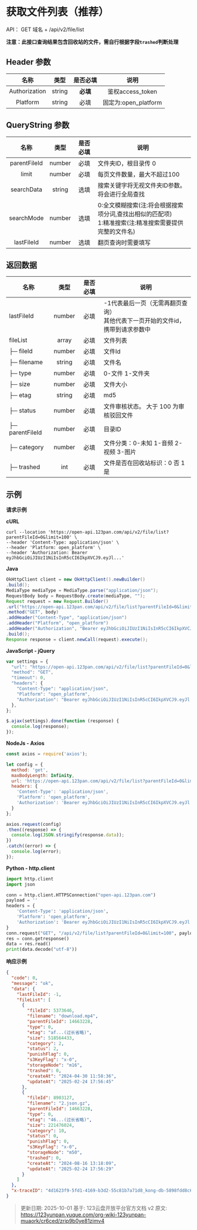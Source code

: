 # 获取文件列表（推荐）

API： GET 域名 + /api/v2/file/list

**注意：此接口查询结果包含回收站的文件，需自行根据字段`trashed`判断处理**

## Header 参数
| **名称** | **类型** | **是否必填** | **说明** |
| :---: | :---: | :---: | :---: |
| Authorization | string | **必填** | 鉴权access_token |
| Platform | string | 必填 | 固定为:open_platform |


## QueryString 参数
| **名称** | **类型** | **是否必填** | **说明** |
| :---: | :---: | :---: | --- |
| parentFileId | number | 必填 | 文件夹ID，根目录传 0 |
| limit | number | 必填 | 每页文件数量，最大不超过100 |
| searchData | string | 选填 | 搜索关键字将无视文件夹ID参数。将会进行全局查找 |
| searchMode | number | 选填 | 0:全文模糊搜索(注:将会根据搜索项分词,查找出相似的匹配项)<br/>1:精准搜索(注:精准搜索需要提供完整的文件名) |
| lastFileId | number | 选填 | 翻页查询时需要填写 |


## 返回数据
| **名称** | **类型** | **是否必填** | **说明** |
| --- | :---: | :---: | --- |
| lastFileId | number | 必填 | -1代表最后一页（无需再翻页查询）<br/>其他代表下一页开始的文件id，携带到请求参数中 |
| fileList | array | 必填 | 文件列表 |
| ├─ fileId | number | 必填 | 文件Id |
| ├─ filename | string | 必填 | 文件名 |
| ├─ type | number | 必填 | 0-文件  1-文件夹 |
| ├─ size | number | 必填 | 文件大小 |
| ├─ etag | string | 必填 | md5 |
| ├─ status | number | 必填 | 文件审核状态。 大于 100 为审核驳回文件 |
| ├─ parentFileId | number | 必填 | 目录ID |
| ├─ category | number | 必填 | 文件分类：0-未知 1-音频 2-视频 3-图片 |
| ├─ trashed | int | 必填 | 文件是否在回收站标识：0 否 1是 |


## 示例
**请求示例**

**cURL**
```shell
curl --location 'https://open-api.123pan.com/api/v2/file/list?parentFileId=0&limit=100' \
--header 'Content-Type: application/json' \
--header 'Platform: open_platform' \
--header 'Authorization: Bearer eyJhbGciOiJIUzI1NiIsInR5cCI6IkpXVCJ9.eyJl...'
```

**Java**
```java
OkHttpClient client = new OkHttpClient().newBuilder()
.build();
MediaType mediaType = MediaType.parse("application/json");
RequestBody body = RequestBody.create(mediaType, "");
Request request = new Request.Builder()
.url("https://open-api.123pan.com/api/v2/file/list?parentFileId=0&limit=100")
.method("GET", body)
.addHeader("Content-Type", "application/json")
.addHeader("Platform", "open_platform")
.addHeader("Authorization", "Bearer eyJhbGciOiJIUzI1NiIsInR5cCI6IkpXVCJ9.eyJl...")
.build();
Response response = client.newCall(request).execute();
```

**JavaScript - jQuery**
```javascript
var settings = {
  "url": "https://open-api.123pan.com/api/v2/file/list?parentFileId=0&limit=100",
  "method": "GET",
  "timeout": 0,
  "headers": {
    "Content-Type": "application/json",
    "Platform": "open_platform",
    "Authorization": "Bearer eyJhbGciOiJIUzI1NiIsInR5cCI6IkpXVCJ9.eyJl..."
  },
};

$.ajax(settings).done(function (response) {
  console.log(response);
});
```

**NodeJs - Axios**
```javascript
const axios = require('axios');

let config = {
  method: 'get',
  maxBodyLength: Infinity,
  url: 'https://open-api.123pan.com/api/v2/file/list?parentFileId=0&limit=100',
  headers: {
    'Content-Type': 'application/json',
    'Platform': 'open_platform',
    'Authorization': 'Bearer eyJhbGciOiJIUzI1NiIsInR5cCI6IkpXVCJ9.eyJl...'
  }
};

axios.request(config)
.then((response) => {
  console.log(JSON.stringify(response.data));
})
.catch((error) => {
  console.log(error);
});
```

**Python - http.client**
```python
import http.client
import json

conn = http.client.HTTPSConnection("open-api.123pan.com")
payload = ''
headers = {
    'Content-Type': 'application/json',
    'Platform': 'open_platform',
    'Authorization': 'Bearer eyJhbGciOiJIUzI1NiIsInR5cCI6IkpXVCJ9.eyJl...'
}
conn.request("GET", "/api/v2/file/list?parentFileId=0&limit=100", payload, headers)
res = conn.getresponse()
data = res.read()
print(data.decode("utf-8"))
```

**响应示例**

```json
{
  "code": 0,
  "message": "ok",
  "data": {
    "lastFileId": -1,
    "fileList": [
      {
        "fileId": 5373646,
        "filename": "download.mp4",
        "parentFileId": 14663228,
        "type": 0,
        "etag": "af...(过长省略)",
        "size": 518564433,
        "category": 2,
        "status": 2,
        "punishFlag": 0,
        "s3KeyFlag": "x-0",
        "storageNode": "m16",
        "trashed": 0,
        "createAt": "2024-04-30 11:58:36",
        "updateAt": "2025-02-24 17:56:45"
      },
      {
        "fileId": 8903127,
        "filename": "2.json.gz",
        "parentFileId": 14663228,
        "type": 0,
        "etag": "46...(过长省略)",
        "size": 221476024,
        "category": 10,
        "status": 0,
        "punishFlag": 0,
        "s3KeyFlag": "x-0",
        "storageNode": "m50",
        "trashed": 0,
        "createAt": "2024-08-16 13:18:09",
        "updateAt": "2025-02-24 17:56:29"
      }
    ]
  },
  "x-traceID": "4d1623f9-5fd1-4169-b3d2-55c81b7a71d8_kong-db-5898fdd8c6-wnv6h"
}
```

> 更新日期: 2025-10-01
> 基于: 123云盘开放平台官方文档 v2
> 原文: https://123yunpan.yuque.com/org-wiki-123yunpan-muaork/cr6ced/zrip9b0ye81zimv4